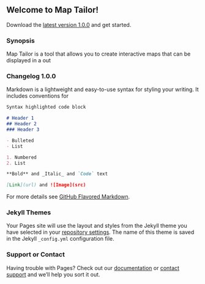 ## Welcome to Map Tailor!

Download the [latest version 1.0.0](https://raw.githubusercontent.com/battosey/mapTailor/master/releases/MapTailor_v1-0-0.zip) and get started.

### Synopsis

Map Tailor is a tool that allows you to create interactive maps that can be displayed in a  out

### Changelog 1.0.0

Markdown is a lightweight and easy-to-use syntax for styling your writing. It includes conventions for

```markdown
Syntax highlighted code block

# Header 1
## Header 2
### Header 3

- Bulleted
- List

1. Numbered
2. List

**Bold** and _Italic_ and `Code` text

[Link](url) and ![Image](src)
```

For more details see [GitHub Flavored Markdown](https://guides.github.com/features/mastering-markdown/).

### Jekyll Themes

Your Pages site will use the layout and styles from the Jekyll theme you have selected in your [repository settings](https://github.com/battosey/mapTailor/settings). The name of this theme is saved in the Jekyll `_config.yml` configuration file.

### Support or Contact

Having trouble with Pages? Check out our [documentation](https://help.github.com/categories/github-pages-basics/) or [contact support](https://github.com/contact) and we’ll help you sort it out.
